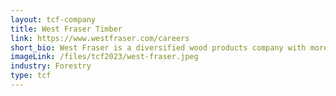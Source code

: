 ```yaml
---
layout: tcf-company
title: West Fraser Timber
link: https://www.westfraser.com/careers
short_bio: West Fraser is a diversified wood products company with more than 60 facilities in Canada, the United States, the United Kingdom, and Europe. From responsibly sourced and sustainably managed forest resources, the Company produces lumber, engineered wood (OSB, LVL, MDF, plywood, particleboard), and other products including pulp, newsprint, wood chips, and renewable energy. West Fraser’s products are used in home construction, repair and remodeling, industrial applications, papers, tissue and box materials.
imageLink: /files/tcf2023/west-fraser.jpeg
industry: Forestry
type: tcf
---
```

